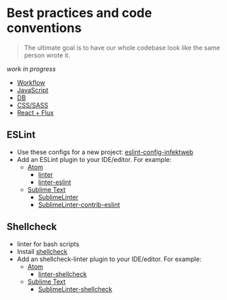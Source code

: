 # Best practices and code conventions

  > The ultimate goal is to have our whole codebase look like the same person wrote it.

  *work in progress*

  * [Workflow](https://github.com/infektweb/conventions/blob/master/docs/workflow.md)
  * [JavaScript](https://github.com/infektweb/conventions/blob/master/docs/javascript.md)
  * [DB](https://github.com/infektweb/conventions/blob/master/docs/db.md)
  * [CSS/SASS](https://github.com/infektweb/conventions/blob/master/docs/css.md)
  * [React + Flux](https://github.com/infektweb/conventions/blob/master/docs/react-flux.md)

## ESLint

  * Use these configs for a new project: [eslint-config-infektweb](https://github.com/infektweb/eslint-config-infektweb)
  * Add an ESLint plugin to your IDE/editor. For example:
    * [Atom](https://atom.io/)
      * [linter](https://atom.io/packages/linter)
      * [linter-eslint](https://atom.io/packages/linter-eslint)
    * [Sublime Text](http://www.sublimetext.com/)
      * [SublimeLinter](https://packagecontrol.io/packages/SublimeLinter)
      * [Sublime​Linter-contrib-eslint](https://packagecontrol.io/packages/SublimeLinter-contrib-eslint)

## Shellcheck

  * linter for bash scripts
  * Install [shellcheck](https://github.com/koalaman/shellcheck#installing)
  * Add an shellcheck-linter plugin to your IDE/editor. For example:
    * [Atom](https://atom.io/)
      * [linter-shellcheck](https://atom.io/packages/linter-shellcheck)
    * [Sublime Text](http://www.sublimetext.com/)
      * [SublimeLinter-shellcheck](https://packagecontrol.io/packages/SublimeLinter-shellcheck)
